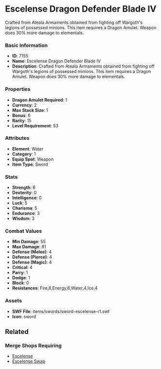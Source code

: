 # Escelense Dragon Defender Blade IV

Crafted from Ateala Armaments obtained from fighting off Wargoth's legions of possessed minions.  This item requires a Dragon Amulet. Weapon does 30% more damage to elementals.

### Basic Information

- **ID**: 7155
- **Name**: Escelense Dragon Defender Blade IV
- **Description**: Crafted from Ateala Armaments obtained from fighting off Wargoth&#039;s legions of possessed minions.  This item requires a Dragon Amulet. Weapon does 30% more damage to elementals.

### Properties

- **Dragon Amulet Required**: 1
- **Currency**: 2
- **Max Stack Size**: 1
- **Bonus**: 6
- **Rarity**: 15
- **Level Requirement**: 53

### Attributes

- **Element**: Water
- **Category**: 1
- **Equip Spot**: Weapon
- **Item Type**: Sword

### Stats

- **Strength**: 6
- **Dexterity**: 0
- **Intelligence**: 0
- **Luck**: 5
- **Charisma**: 5
- **Endurance**: 3
- **Wisdom**: 3

### Combat Values

- **Min Damage**: 55
- **Max Damage**: 81
- **Defense (Melee)**: 4
- **Defense (Pierce)**: 4
- **Defense (Magic)**: 4
- **Critical**: 4
- **Parry**: 1
- **Dodge**: 1
- **Block**: 0
- **Resistances**: Fire,6,Energy,6,Water,4,Ice,4

### Assets

- **SWF File**: items/swords/sword-escelense-r1.swf
- **Icon**: sword

## Related

### Merge Shops Requiring

- [Escelense](../merge-shops/115-escelense.md)
- [Escelense Swap](../merge-shops/418-escelense-swap.md)

